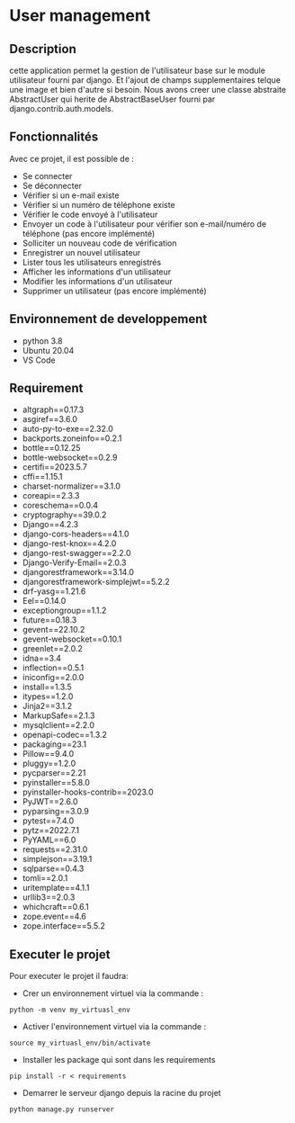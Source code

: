 # User management
## Description

cette application permet la gestion de l'utilisateur base sur le module utilisateur fourni par django. Et l'ajout de champs supplementaires telque une image et bien d'autre si besoin. Nous avons creer une classe abstraite AbstractUser qui herite de AbstractBaseUser fourni par django.contrib.auth.models.

## Fonctionnalités
Avec ce projet, il est possible de :
- Se connecter
- Se déconnecter
- Vérifier si un e-mail existe
- Vérifier si un numéro de téléphone existe
- Vérifier le code envoyé à l'utilisateur
- Envoyer un code à l'utilisateur pour vérifier son e-mail/numéro de téléphone (pas encore implémenté)
- Solliciter un nouveau code de vérification
- Enregistrer un nouvel utilisateur
- Lister tous les utilisateurs enregistrés
- Afficher les informations d'un utilisateur
- Modifier les informations d'un utilisateur
- Supprimer un utilisateur (pas encore implémenté)

## Environnement de developpement
- python 3.8
- Ubuntu 20.04
- VS Code

## Requirement
- altgraph==0.17.3
- asgiref==3.6.0
- auto-py-to-exe==2.32.0
- backports.zoneinfo==0.2.1
- bottle==0.12.25
- bottle-websocket==0.2.9
- certifi==2023.5.7
- cffi==1.15.1
- charset-normalizer==3.1.0
- coreapi==2.3.3
- coreschema==0.0.4
- cryptography==39.0.2
- Django==4.2.3
- django-cors-headers==4.1.0
- django-rest-knox==4.2.0
- django-rest-swagger==2.2.0
- Django-Verify-Email==2.0.3
- djangorestframework==3.14.0
- djangorestframework-simplejwt==5.2.2
- drf-yasg==1.21.6
- Eel==0.14.0
- exceptiongroup==1.1.2
- future==0.18.3
- gevent==22.10.2
- gevent-websocket==0.10.1
- greenlet==2.0.2
- idna==3.4
- inflection==0.5.1
- iniconfig==2.0.0
- install==1.3.5
- itypes==1.2.0
- Jinja2==3.1.2
- MarkupSafe==2.1.3
- mysqlclient==2.2.0
- openapi-codec==1.3.2
- packaging==23.1
- Pillow==9.4.0
- pluggy==1.2.0
- pycparser==2.21
- pyinstaller==5.8.0
- pyinstaller-hooks-contrib==2023.0
- PyJWT==2.6.0
- pyparsing==3.0.9
- pytest==7.4.0
- pytz==2022.7.1
- PyYAML==6.0
- requests==2.31.0
- simplejson==3.19.1
- sqlparse==0.4.3
- tomli==2.0.1
- uritemplate==4.1.1
- urllib3==2.0.3
- whichcraft==0.6.1
- zope.event==4.6
- zope.interface==5.5.2

## Executer le projet

Pour executer le projet il faudra:
- Crer un environnement virtuel via la commande :
```shell
python -m venv my_virtuasl_env
```
- Activer l'environnement virtuel via la commande :
```shell
source my_virtuasl_env/bin/activate
```
- Installer les package qui sont dans les requirements
```shell
pip install -r < requirements
```
- Demarrer le serveur django depuis la racine du projet
```shell
python manage.py runserver
```
